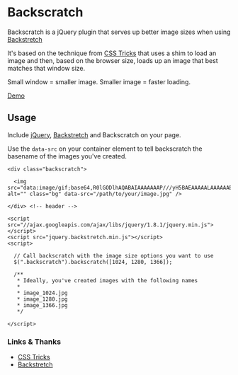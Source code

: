 # Backscratch

Backscratch is a jQuery plugin that serves up better image sizes
when using [Backstretch](http://srobbin.com/jquery-plugins/backstretch/)

It's based on the technique from [CSS Tricks](http://css-tricks.com/perfect-full-page-background-image/) 
that uses a shim to load an image and then, based on the browser size, loads up an image
that best matches that window size.

Small window = smaller image. Smaller image = faster loading.

[Demo](http://facetdev.com/demos/backscratch/)

## Usage

Include [jQuery](http://jquery.com), [Backstretch](http://srobbin.com/jquery-plugins/backstretch/) and Backscratch on your page.

Use the ``data-src`` on your container element to tell backscratch the basename of the images you've created.

    <div class="backscratch">

      <img src="data:image/gif;base64,R0lGODlhAQABAIAAAAAAAP///yH5BAEAAAAALAAAAAABAAEAAAIBRAA7" alt="" class="bg" data-src="/path/to/your/image.jpg" />

    </div> <!-- header -->

    <script src="//ajax.googleapis.com/ajax/libs/jquery/1.8.1/jquery.min.js"></script>
    <script src="jquery.backstretch.min.js"></script>
    <script>

      // Call backscratch with the image size options you want to use
      $(".backscratch").backscratch([1024, 1280, 1366]);

      /**
       * Ideally, you've created images with the following names
       *
       * image_1024.jpg
       * image_1280.jpg
       * image_1366.jpg
       */

    </script>

### Links & Thanks

- [CSS Tricks](http://css-tricks.com/perfect-full-page-background-image/)
- [Backstretch](http://srobbin.com/jquery-plugins/backstretch/)